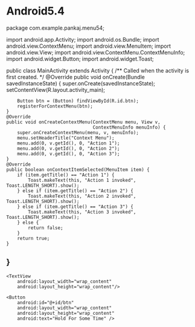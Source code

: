 # Android5.4
package com.example.pankaj.menu54;

import android.app.Activity;
import android.os.Bundle;
import android.view.ContextMenu;
import android.view.MenuItem;
import android.view.View;
import android.view.ContextMenu.ContextMenuInfo;
import android.widget.Button;
import android.widget.Toast;

public class MainActivity extends Activity {
    /** Called when the activity is first created. */
    @Override
    public void onCreate(Bundle savedInstanceState) {
        super.onCreate(savedInstanceState);
        setContentView(R.layout.activity_main);

        Button btn = (Button) findViewById(R.id.btn);
        registerForContextMenu(btn);
    }
    @Override
    public void onCreateContextMenu(ContextMenu menu, View v,
                                    ContextMenuInfo menuInfo) {
        super.onCreateContextMenu(menu, v, menuInfo);
        menu.setHeaderTitle("Context Menu");
        menu.add(0, v.getId(), 0, "Action 1");
        menu.add(0, v.getId(), 0, "Action 2");
        menu.add(0, v.getId(), 0, "Action 3");
    }
    @Override
    public boolean onContextItemSelected(MenuItem item) {
        if (item.getTitle() == "Action 1") {
            Toast.makeText(this, "Action 1 invoked", Toast.LENGTH_SHORT).show();
        } else if (item.getTitle() == "Action 2") {
            Toast.makeText(this, "Action 2 invoked", Toast.LENGTH_SHORT).show();
        } else if (item.getTitle() == "Action 3") {
            Toast.makeText(this, "Action 3 invoked", Toast.LENGTH_SHORT).show();
        } else {
            return false;
        }
        return true;
    }

}
-----------
<?xml version="1.0" encoding="utf-8"?>
<LinearLayout xmlns:android="http://schemas.android.com/apk/res/android"
    android:layout_width="fill_parent"
    android:layout_height="fill_parent"
    android:gravity="center"
    android:orientation="vertical" >

    <TextView
        android:layout_width="wrap_content"
        android:layout_height="wrap_content"/>

    <Button
        android:id="@+id/btn"
        android:layout_width="wrap_content"
        android:layout_height="wrap_content"
        android:text="Hold For Some Time" />

</LinearLayout>
